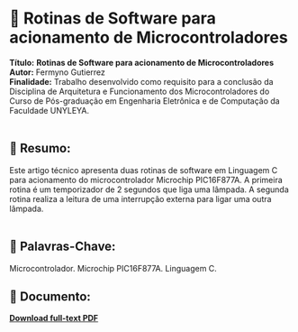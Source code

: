# :notebook_with_decorative_cover:  Rotinas de Software para acionamento de Microcontroladores 

**Título:** **Rotinas de Software para acionamento de Microcontroladores**   
**Autor:** Fermyno Gutierrez  
**Finalidade:** Trabalho desenvolvido como requisito para a conclusão da Disciplina de Arquitetura e Funcionamento dos Microcontroladores do Curso de Pós-graduação em Engenharia Eletrônica e de Computação da Faculdade UNYLEYA.  
<br />

## :page_facing_up: Resumo:

Este artigo técnico apresenta duas rotinas de software em Linguagem C para acionamento do microcontrolador Microchip PIC16F877A. A primeira rotina é um temporizador de 2 segundos que liga uma lâmpada. A segunda rotina realiza a leitura de uma interrupção externa para ligar uma outra lâmpada.  
<br />

## :bookmark: Palavras-Chave:

Microcontrolador. Microchip PIC16F877A. Linguagem C.
<br />

## :file_folder: Documento:

[**Download full-text PDF**](https://github.com/fermyno/scientific-research-papers/blob/main/arquitetura-e-funcionamento-dos-microcontroladores/arquitetura-e-funcionamento-dos-microcontroladores.pdf)  

<br />
<br />
<br />
